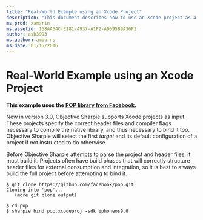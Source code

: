 ```yaml
---
title: "Real-World Example using an Xcode Project"
description: "This document describes how to use an Xcode project as a direct input to Objective Sharpie, simplifying the process of creating C# bindings to Objective-C code."
ms.prod: xamarin
ms.assetid: 168AA64C-E181-4937-A1F2-AD095B9A36F2
author: asb3993
ms.author: amburns
ms.date: 01/15/2016
---
```


# Real-World Example using an Xcode Project

**This example uses the [POP library from Facebook](https://github.com/facebook/pop).**

New in version 3.0, Objective Sharpie supports Xcode projects as input. These projects specify the correct header files and compiler flags necessary to compile the native library, and thus necessary to bind it too. Objective Sharpie will select the first _target_ and its default configuration of a project if not instructed to do otherwise.

Before Objective Sharpie attempts to parse the project and header files, it must build it. Projects often have build phases that will correctly structure header files for external consumption and integration, so it is best to always build the full project before attempting to bind it.

```
$ git clone https://github.com/facebook/pop.git
Cloning into 'pop'...
   (more git clone output)

$ cd pop
$ sharpie bind pop.xcodeproj -sdk iphoneos9.0
```
